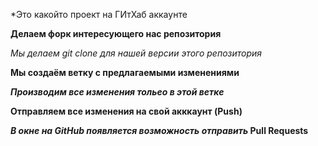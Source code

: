 *Это какойто проект на ГИтХаб аккаунте

**Делаем форк интересующего нас репозитория**

_Мы делаем git clone для нашей версии этого репозитория_

__Мы создаём ветку с предлагаемыми изменениями__

__*Производим все изменения тольео в этой ветке*__

__**Отправляем все изменения на свой акккаунт (Push)**__

__*В окне на GitHub появляется возможность отправить* Pull Requests__